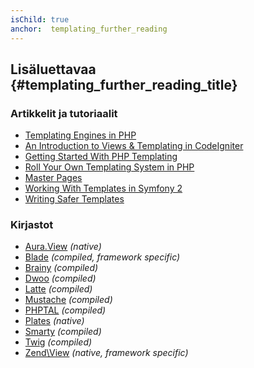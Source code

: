 ```yaml
---
isChild: true
anchor:  templating_further_reading
---
```


## Lisäluettavaa {#templating_further_reading_title}

### Artikkelit ja tutoriaalit

* [Templating Engines in PHP](http://fabien.potencier.org/article/34/templating-engines-in-php)
* [An Introduction to Views & Templating in CodeIgniter](https://code.tutsplus.com/tutorials/an-introduction-to-views-templating-in-codeigniter--net-25648)
* [Getting Started With PHP Templating](https://www.smashingmagazine.com/2011/10/getting-started-with-php-templating/)
* [Roll Your Own Templating System in PHP](https://code.tutsplus.com/tutorials/roll-your-own-templating-system-in-php--net-16596)
* [Master Pages](https://laracasts.com/series/laravel-from-scratch/episodes/7)
* [Working With Templates in Symfony 2](https://code.tutsplus.com/tutorials/working-with-templates-in-symfony-2--cms-21172)
* [Writing Safer Templates](https://github.com/box/brainy/wiki/Writing-Safe-Templates)

### Kirjastot

* [Aura.View](https://github.com/auraphp/Aura.View) *(native)*
* [Blade](https://laravel.com/docs/blade) *(compiled, framework specific)*
* [Brainy](https://github.com/box/brainy) *(compiled)*
* [Dwoo](http://dwoo.org/) *(compiled)*
* [Latte](https://github.com/nette/latte) *(compiled)*
* [Mustache](https://github.com/bobthecow/mustache.php) *(compiled)*
* [PHPTAL](https://phptal.org/) *(compiled)*
* [Plates](http://platesphp.com/) *(native)*
* [Smarty](https://www.smarty.net/) *(compiled)*
* [Twig](https://twig.symfony.com/) *(compiled)*
* [Zend\View](https://framework.zend.com/manual/2.3/en/modules/zend.view.quick-start.html) *(native, framework specific)*
